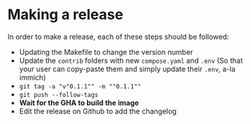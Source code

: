 # Making a release

In order to make a release, each of these steps should be followed:

- Updating the Makefile to change the version number
- Update the `contrib` folders with new `compose.yaml` and `.env` (So that your user can copy-paste them and simply update their `.env`, a-la immich)
- `git tag -a "v"0.1.1"" -m ""0.1.1""`
- `git push --follow-tags`
- **Wait for the GHA to build the image**
- Edit the release on Github to add the changelog
